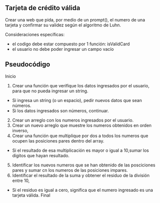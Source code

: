 ## Tarjeta de crédito válida
Crear una web que pida, por medio de un prompt(), el numero de una tarjeta
y confirmar su validez según el algoritmo de Luhn.

Consideraciones específicas:
 - el codigo debe estar compuesto por 1 función: isValidCard
 - el usuario no debe poder ingresar un campo vacío

## Pseudocódigo
Inicio
1. Crear una función que verifique los datos ingresados por el usuario, para que no pueda ingresar un string.
-  Si ingresa un string (o un espacio), pedir nuevos datos que sean números.
-  Si los datos ingresados son números, continuar.
2. Crear un arreglo con los numeros ingresados por el usuario.
3. Crear un nuevo arreglo que muestre los numeros obtenidos en orden inverso,
4. Crear una función que multiplique por dos a todos los numeros que ocupen las posiciones pares dentro del array.
-  Si el resultado de esa multiplicación  es mayor o igual a 10,sumar los dígitos que hayan resultado.
5. Identificar los nuevos numeros que se han obtenido de las posciciones pares y sumar cn los numeros de las posiciones impares.
6. Identificar el resultado de la suma y obtener el residuo de la división entre 10,
-  Si el residuo es igual a cero, significa que el numero ingresado es una tarjeta válida.
Final
